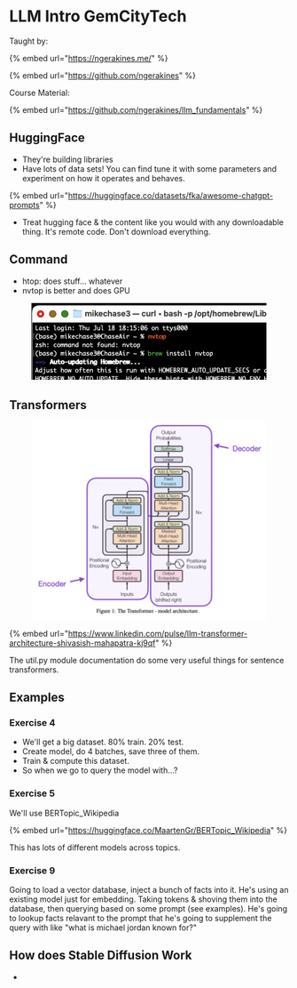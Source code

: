 # LLM Intro GemCityTech

Taught by:

{% embed url="https://ngerakines.me/" %}

{% embed url="https://github.com/ngerakines" %}

Course Material:

{% embed url="https://github.com/ngerakines/llm_fundamentals" %}

## HuggingFace

* They're building libraries
* Have lots of data sets! You can find tune it with some parameters and experiment on how it operates and behaves.

{% embed url="https://huggingface.co/datasets/fka/awesome-chatgpt-prompts" %}

* Treat hugging face & the content like you would with any downloadable thing. It's remote code. Don't download everything.

## Command

* htop: does stuff... whatever
* nvtop is better and does GPU

<figure><img src="../../../../../.gitbook/assets/CleanShot%202024-07-18%20at%2018.29.29@2x.png" alt=""><figcaption></figcaption></figure>

## Transformers

<figure><img src="../../../../../.gitbook/assets/CleanShot%202024-07-18%20at%2019.07.09@2x.png" alt=""><figcaption></figcaption></figure>

{% embed url="https://www.linkedin.com/pulse/llm-transformer-architecture-shivasish-mahapatra-kj9qf" %}

The util.py module documentation do some very useful things for sentence transformers.&#x20;

## Examples

### Exercise 4

* We'll get a big dataset. 80% train. 20% test.
* Create model, do 4 batches, save three of them.
* Train & compute this dataset.
* So when we go to query the model with...?

### Exercise 5

We'll use BERTopic\_Wikipedia

{% embed url="https://huggingface.co/MaartenGr/BERTopic_Wikipedia" %}

This has lots of different models across topics.

### Exercise 9

Going to load a vector database, inject a bunch of facts into it. He's using an existing model just for embedding. Taking tokens & shoving them into the database, then querying based on some prompt (see examples). He's going to lookup facts relavant to the prompt that he's going to supplement the query with like "what is michael jordan known for?"

## How does Stable Diffusion Work

*


